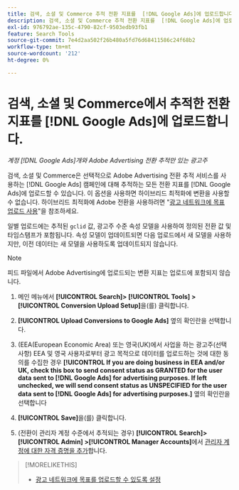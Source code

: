 ```yaml
---
title: 검색, 소셜 및 Commerce 추적 전환 지표를  [!DNL Google Ads]에 업로드합니다.
description: 검색, 소셜 및 Commerce 추적 전환 지표를  [!DNL Google Ads]에 업로드하는 방법을 알아봅니다.
exl-id: 976792ae-135c-4790-82cf-9503edb93fb1
feature: Search Tools
source-git-commit: 7e4d2aa502f26b480a5fd76d68411586c24f68b2
workflow-type: tm+mt
source-wordcount: '212'
ht-degree: 0%

---
```


# 검색, 소셜 및 Commerce에서 추적한 전환 지표를 [!DNL Google Ads]에 업로드합니다.

*계정 [!DNL Google Ads]개와 Adobe Advertising 전환 추적만 있는 광고주*

검색, 소셜 및 Commerce은 선택적으로 Adobe Advertising 전환 추적 서비스를 사용하는 [!DNL Google Ads] 캠페인에 대해 추적하는 모든 전환 지표를 [!DNL Google Ads]에 업로드할 수 있습니다. 이 옵션을 사용하면 하이브리드 최적화에 변환을 사용할 수 없습니다. 하이브리드 최적화에 Adobe 전환을 사용하려면 &quot;[광고 네트워크에 목표 업로드 사용](objective-upload-to-networks.md)&quot;을 참조하세요.

일별 업로드에는 추적된 `gclid` 값, 광고주 수준 속성 모델을 사용하여 정의된 전환 값 및 타임스탬프가 포함됩니다. 속성 모델이 업데이트되면 다음 업로드에서 새 모델을 사용하지만, 이전 데이터는 새 모델을 사용하도록 업데이트되지 않습니다.

>[!NOTE]
>
>피드 파일에서 Adobe Advertising에 업로드되는 변환 지표는 업로드에 포함되지 않습니다.

1. 메인 메뉴에서 **[!UICONTROL Search]> [!UICONTROL Tools] >[!UICONTROL Conversion Upload Setup]**&#x200B;을(를) 클릭합니다.

1. **[!UICONTROL Upload Conversions to Google Ads]** 옆의 확인란을 선택합니다.

1. (EEA(European Economic Area) 또는 영국(UK)에서 사업을 하는 광고주(선택 사항) EEA 및 영국 사용자로부터 광고 목적으로 데이터를 업로드하는 것에 대한 동의를 수집한 경우 **[!UICONTROL If you are doing business in EEA and/or UK, check this box to send consent status as GRANTED for the user data sent to [!DNL Google Ads] for advertising purposes. If left unchecked, we will send consent status as UNSPECIFIED for the user data sent to [!DNL Google Ads] for advertising purposes.]** 옆의 확인란을 선택합니다

1. **[!UICONTROL Save]**&#x200B;을(를) 클릭합니다.

1. (전환이 관리자 계정 수준에서 추적되는 경우) **[!UICONTROL Search]> [!UICONTROL Admin] >[!UICONTROL Manager Accounts]**&#x200B;에서 [관리자 계정에 대한 자격 증명을 추가](/help/search-social-commerce/admin/manager-accounts.md)합니다.

>[!MORELIKETHIS]
>
>* [광고 네트워크에 목표를 업로드할 수 있도록 설정](objective-upload-to-networks.md)
